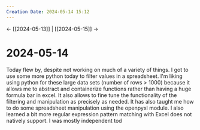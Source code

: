 ```yaml
---
Creation Date: 2024-05-14 15:12
---
```


<- [[2024-05-13]] | [[2024-05-15]]  ->

# 2024-05-14
Today flew by, despite not working on much of a variety of things.  I got to use some more python today to filter values in a spreadsheet. I'm liking using python for these large data sets (number of rows > 1000) because it allows me to abstract and containerize functions rather than having a huge formula bar in excel. It also allows to fine tune the functionality of the filtering and manipulation as precisely as needed. It has also taught me how to do some spreadsheet manipulation using the openpyxl module.  I also learned a bit more regular expression pattern matching with Excel does not natively support. I was mostly independent tod